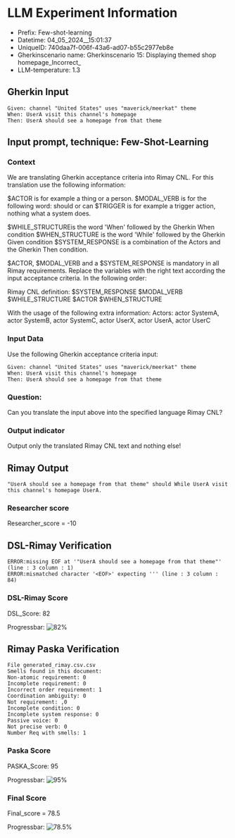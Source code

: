 

# LLM Experiment Information
* Prefix:   Few-shot-learning
* Datetime: 04_05_2024__15:01:37
* UniqueID: 740daa7f-006f-43a6-ad07-b55c2977eb8e
* Gherkinscenario name: Gherkinscenario 15: Displaying themed shop homepage_Incorrect_
* LLM-temperature: 1.3

        

## Gherkin Input
```
Given: channel "United States" uses "maverick/meerkat" theme
When: UserA visit this channel's homepage
Then: UserA should see a homepage from that theme
```
    



## Input prompt, technique: Few-Shot-Learning


### Context
We are translating Gherkin acceptance criteria into Rimay CNL.
For this translation use the following information:

$ACTOR is for example a thing or a person.
$MODAL_VERB is for  the following word: should or can
$TRIGGER is for example a trigger action, nothing what a system does.

$WHILE_STRUCTUREis the word  'When' followed by the Gherkin When condition
$WHEN_STRUCTURE  is the word 'While' followed by the Gherkin Given condition 
$SYSTEM_RESPONSE is a combination of the Actors and the Gherkin Then condition.

$ACTOR, $MODAL_VERB and a $SYSTEM_RESPONSE is mandatory in all Rimay requirements.
Replace the variables with the right text according the input acceptance criteria.
In the following order: 

Rimay CNL definition: $SYSTEM_RESPONSE $MODAL_VERB $WHILE_STRUCTURE $ACTOR $WHEN_STRUCTURE

With the usage of the following extra information:
Actors: actor SystemA, actor SystemB, actor SystemC, actor UserX, actor UserA, actor UserC


        

### Input Data
Use the following Gherkin acceptance criteria input: 
```
Given: channel "United States" uses "maverick/meerkat" theme
When: UserA visit this channel's homepage
Then: UserA should see a homepage from that theme
```

### Question:
Can you translate the input above into the specified language Rimay CNL?

### Output indicator
Output only the translated Rimay CNL text and nothing else!


## Rimay Output
```
"UserA should see a homepage from that theme" should While UserA visit this channel's homepage UserA.
``` 
            

### Researcher score
Researcher_score = -10




## DSL-Rimay Verification
```
ERROR:missing EOF at '"UserA should see a homepage from that theme"' (line : 3 column : 1)
ERROR:mismatched character '<EOF>' expecting ''' (line : 3 column : 84)

```
### DSL-Rimay Score
DSL_Score: 82

Progressbar: ![82%](https://progress-bar.dev/82)

            


## Rimay Paska Verification
```
File generated_rimay.csv.csv
Smells found in this document: 
Non-atomic requirement: 0
Incomplete requirement: 0
Incorrect order requirement: 1
Coordination ambiguity: 0
Not requirement: ,0
Incomplete condition: 0
Incomplete system response: 0
Passive voice: 0
Not precise verb: 0
Number Req with smells: 1

```
### Paska Score
PASKA_Score: 95

Progressbar: ![95%](https://progress-bar.dev/95)

            

### Final Score
Final_score = 78.5

Progressbar: ![78.5%](https://progress-bar.dev/78.5)


